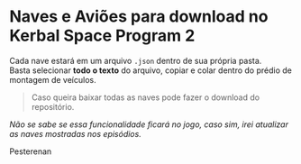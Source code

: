 # Naves e Aviões para download no Kerbal Space Program 2

Cada nave estará em um arquivo `.json` dentro de sua própria pasta.<br>
Basta selecionar **todo o texto** do arquivo, copiar e colar dentro do prédio de montagem de veículos.

> Caso queira baixar todas as naves pode fazer o download do repositório.

*Não se sabe se essa funcionalidade ficará no jogo, caso sim, irei atualizar as naves mostradas nos episódios.*

Pesterenan